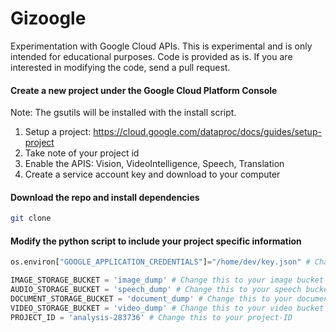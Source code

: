 # Gizoogle
Experimentation with Google Cloud APIs. This is experimental and is only intended for educational purposes. Code is provided as is. If you are interested in modifying the code, send a pull request. 

#### Create a new project under the Google Cloud Platform Console
Note: The gsutils will be installed with the install script.
1. Setup a project: https://cloud.google.com/dataproc/docs/guides/setup-project
2. Take note of your project id
3. Enable the APIS: Vision, VideoIntelligence, Speech, Translation
4. Create a service account key and download to your computer

#### Download the repo and install dependencies 
```bash
git clone 
```

#### Modify the python script to include your project specific information
```python
os.environ["GOOGLE_APPLICATION_CREDENTIALS"]="/home/dev/key.json" # Change this to your key.json

IMAGE_STORAGE_BUCKET = 'image_dump' # Change this to your image bucket
AUDIO_STORAGE_BUCKET = 'speech_dump' # Change this to your speech bucket
DOCUMENT_STORAGE_BUCKET = 'document_dump' # Change this to your document bucket
VIDEO_STORAGE_BUCKET = 'video_dump' # Change this to your video bucket
PROJECT_ID = 'analysis-283736' # Change this to your project-ID
```



